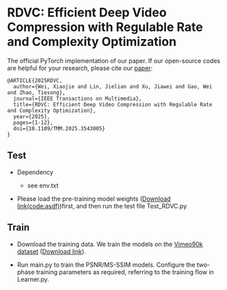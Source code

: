 # RDVC: Efficient Deep Video Compression with Regulable Rate and Complexity Optimization

The official PyTorch implementation of our paper. If our open-source codes are helpful for your research, please cite our [paper](https://ieeexplore.ieee.org/document/10891391):

```
@ARTICLE{2025RDVC,
  author={Wei, Xiaojie and Lin, Jielian and Xu, Jiawei and Gao, Wei and Zhao, Tiesong},
  journal={IEEE Transactions on Multimedia}, 
  title={RDVC: Efficient Deep Video Compression with Regulable Rate and Complexity Optimization}, 
  year={2025},
  pages={1-12},
  doi={10.1109/TMM.2025.3543005}
}
```
## Test

- Dependency
  
  - see env.txt

- Please load the pre-training model weights ([Download link(code:asdf)](https://pan.baidu.com/s/1TXn-Njw6en9k7x4U_nFM2A?pwd=asdf))first, and then run the test file Test_RDVC.py

## Train

- Download the training data. We train the models on the [Vimeo90k dataset](https://github.com/anchen1011/toflow) ([Download link](http://data.csail.mit.edu/tofu/dataset/vimeo_septuplet.zip)).
  
- Run main.py to train the PSNR/MS-SSIM models. Configure the two-phase training parameters as required, referring to the training flow in Learner.py.
